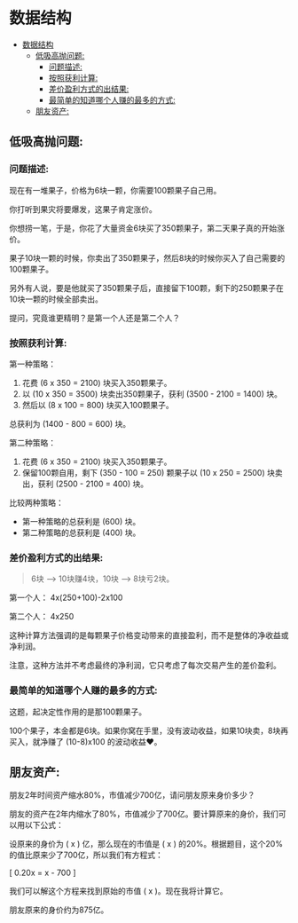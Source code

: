 # 数据结构
- [数据结构](#数据结构)
  - [低吸高抛问题:](#低吸高抛问题)
    - [问题描述:](#问题描述)
    - [按照获利计算:](#按照获利计算)
    - [差价盈利方式的出结果:](#差价盈利方式的出结果)
    - [最简单的知道哪个人赚的最多的方式:](#最简单的知道哪个人赚的最多的方式)
  - [朋友资产:](#朋友资产)


## 低吸高抛问题:

### 问题描述:

现在有一堆果子，价格为6块一颗，你需要100颗果子自己用。<br>

你打听到果灾将要爆发，这果子肯定涨价。<br>

你想捞一笔，于是，你花了大量资金6块买了350颗果子，第二天果子真的开始涨价。<br>

果子10块一颗的时候，你卖出了350颗果子，然后8块的时候你买入了自己需要的100颗果子。<br>

另外有人说，要是他就买了350颗果子后，直接留下100颗，剩下的250颗果子在10块一颗的时候全部卖出。<br>

提问，究竟谁更精明？是第一个人还是第二个人？<br>


### 按照获利计算:

第一种策略：<br>

1. 花费 \(6 x 350 = 2100\) 块买入350颗果子。
2. 以 \(10 x 350 = 3500\) 块卖出350颗果子，获利 \(3500 - 2100 = 1400\) 块。
3. 然后以 \(8 x 100 = 800\) 块买入100颗果子。

总获利为 \(1400 - 800 = 600\) 块。<br>

第二种策略：<br>

1. 花费 \(6 x 350 = 2100\) 块买入350颗果子。
2. 保留100颗自用，剩下 \(350 - 100 = 250\) 颗果子以 \(10 x 250 = 2500\) 块卖出，获利 \(2500 - 2100 = 400\) 块。

比较两种策略：<br>

- 第一种策略的总获利是 \(600\) 块。
- 第二种策略的总获利是 \(400\) 块。


### 差价盈利方式的出结果:

> 6块 --> 10块赚4块，10块 --> 8块亏2块。

第一个人： 4x(250+100)-2x100

第二个人： 4x250

这种计算方法强调的是每颗果子价格变动带来的直接盈利，而不是整体的净收益或净利润。<br>

注意，这种方法并不考虑最终的净利润，它只考虑了每次交易产生的差价盈利。<br>


### 最简单的知道哪个人赚的最多的方式:

这题，起决定性作用的是那100颗果子。<br>

100个果子，本金都是6块。如果你窝在手里，没有波动收益，如果10块卖，8块再买入，就净赚了 (10-8)x100 的波动收益❤️。<br>


## 朋友资产:

朋友2年时间资产缩水80%，市值减少700亿，请问朋友原来身价多少？<br>

朋友的资产在2年内缩水了80%，市值减少了700亿。要计算原来的身价，我们可以用以下公式：<br>

设原来的身价为 \( x \) 亿，那么现在的市值是 \( x \) 的20%。根据题目，这个20%的值比原来少了700亿，所以我们有方程式：<br>

\[ 0.20x = x - 700 \]

我们可以解这个方程来找到原始的市值 \( x \)。现在我将计算它。<br>

朋友原来的身价约为875亿。<br>